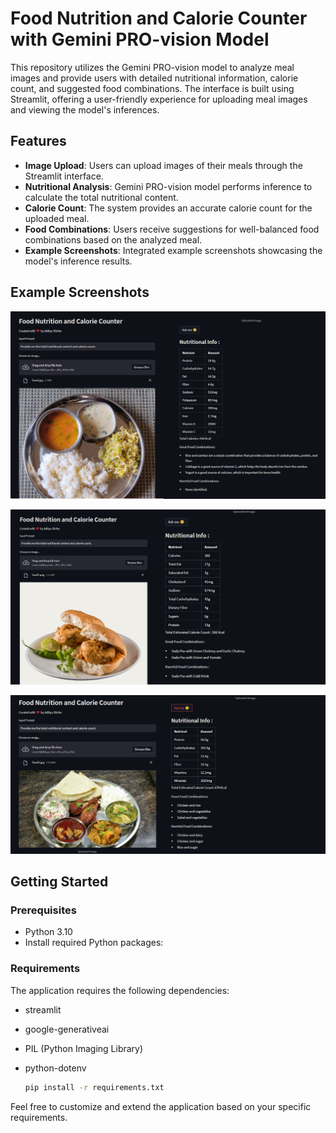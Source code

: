 # Food Nutrition and Calorie Counter with Gemini PRO-vision Model

This repository utilizes the Gemini PRO-vision model to analyze meal images and provide users with detailed nutritional information, calorie count, and suggested food combinations. The interface is built using Streamlit, offering a user-friendly experience for uploading meal images and viewing the model's inferences.

## Features

- **Image Upload**: Users can upload images of their meals through the Streamlit interface.
- **Nutritional Analysis**: Gemini PRO-vision model performs inference to calculate the total nutritional content.
- **Calorie Count**: The system provides an accurate calorie count for the uploaded meal.
- **Food Combinations**: Users receive suggestions for well-balanced food combinations based on the analyzed meal.
- **Example Screenshots**: Integrated example screenshots showcasing the model's inference results.

## Example Screenshots

![Screenshot 1](op1.png)

![Screenshot 2](op2.png)

![Screenshot 3](/op3.png)

## Getting Started

### Prerequisites

- Python 3.10
- Install required Python packages:

### Requirements

The application requires the following dependencies:

- streamlit
- google-generativeai
- PIL (Python Imaging Library)
- python-dotenv

  ```bash
  pip install -r requirements.txt

Feel free to customize and extend the application based on your specific requirements.

